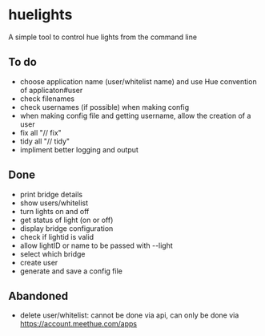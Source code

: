 # huelights

A simple tool to control hue lights from the command line

## To do
- choose application name (user/whitelist name) and use Hue convention of applicaton#user
- check filenames
- check usernames (if possible) when making config
- when making config file and getting username, allow the creation of a user
- fix all "// fix"
- tidy all "// tidy"
- impliment better logging and output

## Done
- print bridge details
- show users/whitelist
- turn lights on and off
- get status of light (on or off)
- display bridge configuration
- check if lightid is valid
- allow lightID or name to be passed with --light
- select which bridge
- create user
- generate and save a config file

## Abandoned
- delete user/whitelist: cannot be done via api, can only be done via https://account.meethue.com/apps

